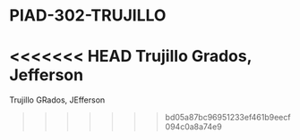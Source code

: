 # PIAD-302-TRUJILLO
<<<<<<< HEAD
Trujillo Grados, Jefferson 
=======
Trujillo GRados, JEfferson 
>>>>>>> bd05a87bc96951233ef461b9eecf094c0a8a74e9
